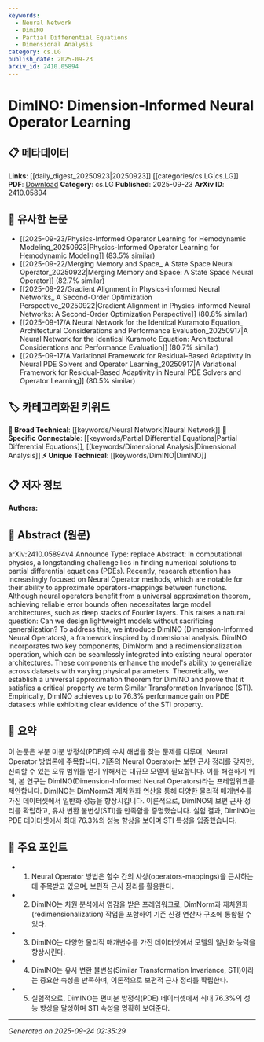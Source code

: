 ```yaml
---
keywords:
  - Neural Network
  - DimINO
  - Partial Differential Equations
  - Dimensional Analysis
category: cs.LG
publish_date: 2025-09-23
arxiv_id: 2410.05894
---
```


<!-- KEYWORD_LINKING_METADATA:
{
  "processed_timestamp": "2025-09-24T02:35:29.584008",
  "vocabulary_version": "1.0",
  "selected_keywords": [
    "Neural Network",
    "DimINO",
    "Partial Differential Equations",
    "Dimensional Analysis"
  ],
  "rejected_keywords": [],
  "similarity_scores": {
    "Neural Network": 0.78,
    "DimINO": 0.82,
    "Partial Differential Equations": 0.85,
    "Dimensional Analysis": 0.8
  },
  "extraction_method": "AI_prompt_based",
  "budget_applied": true,
  "candidates_json": {
    "candidates": [
      {
        "surface": "Neural Operator",
        "canonical": "Neural Network",
        "aliases": [
          "Neural Operators"
        ],
        "category": "broad_technical",
        "rationale": "Neural Operators are a subset of Neural Networks, which helps in connecting with broader machine learning concepts.",
        "novelty_score": 0.45,
        "connectivity_score": 0.88,
        "specificity_score": 0.65,
        "link_intent_score": 0.78
      },
      {
        "surface": "DimINO",
        "canonical": "DimINO",
        "aliases": [
          "Dimension-Informed Neural Operators"
        ],
        "category": "unique_technical",
        "rationale": "DimINO is a novel framework introduced in the paper, providing a unique link to the specific methodology discussed.",
        "novelty_score": 0.92,
        "connectivity_score": 0.65,
        "specificity_score": 0.85,
        "link_intent_score": 0.82
      },
      {
        "surface": "Partial Differential Equations",
        "canonical": "Partial Differential Equations",
        "aliases": [
          "PDEs"
        ],
        "category": "specific_connectable",
        "rationale": "PDEs are central to the paper's focus and connect to a wide range of computational physics literature.",
        "novelty_score": 0.3,
        "connectivity_score": 0.9,
        "specificity_score": 0.8,
        "link_intent_score": 0.85
      },
      {
        "surface": "Dimensional Analysis",
        "canonical": "Dimensional Analysis",
        "aliases": [],
        "category": "specific_connectable",
        "rationale": "Dimensional Analysis is a key component of the proposed framework, linking to mathematical and physical modeling techniques.",
        "novelty_score": 0.55,
        "connectivity_score": 0.75,
        "specificity_score": 0.7,
        "link_intent_score": 0.8
      }
    ],
    "ban_list_suggestions": [
      "method",
      "performance",
      "experiment"
    ]
  },
  "decisions": [
    {
      "candidate_surface": "Neural Operator",
      "resolved_canonical": "Neural Network",
      "decision": "linked",
      "scores": {
        "novelty": 0.45,
        "connectivity": 0.88,
        "specificity": 0.65,
        "link_intent": 0.78
      }
    },
    {
      "candidate_surface": "DimINO",
      "resolved_canonical": "DimINO",
      "decision": "linked",
      "scores": {
        "novelty": 0.92,
        "connectivity": 0.65,
        "specificity": 0.85,
        "link_intent": 0.82
      }
    },
    {
      "candidate_surface": "Partial Differential Equations",
      "resolved_canonical": "Partial Differential Equations",
      "decision": "linked",
      "scores": {
        "novelty": 0.3,
        "connectivity": 0.9,
        "specificity": 0.8,
        "link_intent": 0.85
      }
    },
    {
      "candidate_surface": "Dimensional Analysis",
      "resolved_canonical": "Dimensional Analysis",
      "decision": "linked",
      "scores": {
        "novelty": 0.55,
        "connectivity": 0.75,
        "specificity": 0.7,
        "link_intent": 0.8
      }
    }
  ]
}
-->

# DimINO: Dimension-Informed Neural Operator Learning

## 📋 메타데이터

**Links**: [[daily_digest_20250923|20250923]] [[categories/cs.LG|cs.LG]]
**PDF**: [Download](https://arxiv.org/pdf/2410.05894.pdf)
**Category**: cs.LG
**Published**: 2025-09-23
**ArXiv ID**: [2410.05894](https://arxiv.org/abs/2410.05894)

## 🔗 유사한 논문
- [[2025-09-23/Physics-Informed Operator Learning for Hemodynamic Modeling_20250923|Physics-Informed Operator Learning for Hemodynamic Modeling]] (83.5% similar)
- [[2025-09-22/Merging Memory and Space_ A State Space Neural Operator_20250922|Merging Memory and Space: A State Space Neural Operator]] (82.7% similar)
- [[2025-09-22/Gradient Alignment in Physics-informed Neural Networks_ A Second-Order Optimization Perspective_20250922|Gradient Alignment in Physics-informed Neural Networks: A Second-Order Optimization Perspective]] (80.8% similar)
- [[2025-09-17/A Neural Network for the Identical Kuramoto Equation_ Architectural Considerations and Performance Evaluation_20250917|A Neural Network for the Identical Kuramoto Equation: Architectural Considerations and Performance Evaluation]] (80.7% similar)
- [[2025-09-17/A Variational Framework for Residual-Based Adaptivity in Neural PDE Solvers and Operator Learning_20250917|A Variational Framework for Residual-Based Adaptivity in Neural PDE Solvers and Operator Learning]] (80.5% similar)

## 🏷️ 카테고리화된 키워드
**🧠 Broad Technical**: [[keywords/Neural Network|Neural Network]]
**🔗 Specific Connectable**: [[keywords/Partial Differential Equations|Partial Differential Equations]], [[keywords/Dimensional Analysis|Dimensional Analysis]]
**⚡ Unique Technical**: [[keywords/DimINO|DimINO]]

## 📋 저자 정보

**Authors:** 

## 📄 Abstract (원문)

arXiv:2410.05894v4 Announce Type: replace 
Abstract: In computational physics, a longstanding challenge lies in finding numerical solutions to partial differential equations (PDEs). Recently, research attention has increasingly focused on Neural Operator methods, which are notable for their ability to approximate operators-mappings between functions. Although neural operators benefit from a universal approximation theorem, achieving reliable error bounds often necessitates large model architectures, such as deep stacks of Fourier layers. This raises a natural question: Can we design lightweight models without sacrificing generalization? To address this, we introduce DimINO (Dimension-Informed Neural Operators), a framework inspired by dimensional analysis. DimINO incorporates two key components, DimNorm and a redimensionalization operation, which can be seamlessly integrated into existing neural operator architectures. These components enhance the model's ability to generalize across datasets with varying physical parameters. Theoretically, we establish a universal approximation theorem for DimINO and prove that it satisfies a critical property we term Similar Transformation Invariance (STI). Empirically, DimINO achieves up to 76.3% performance gain on PDE datasets while exhibiting clear evidence of the STI property.

## 📝 요약

이 논문은 부분 미분 방정식(PDE)의 수치 해법을 찾는 문제를 다루며, Neural Operator 방법론에 주목합니다. 기존의 Neural Operator는 보편 근사 정리를 갖지만, 신뢰할 수 있는 오류 범위를 얻기 위해서는 대규모 모델이 필요합니다. 이를 해결하기 위해, 본 연구는 DimINO(Dimension-Informed Neural Operators)라는 프레임워크를 제안합니다. DimINO는 DimNorm과 재차원화 연산을 통해 다양한 물리적 매개변수를 가진 데이터셋에서 일반화 성능을 향상시킵니다. 이론적으로, DimINO의 보편 근사 정리를 확립하고, 유사 변환 불변성(STI)을 만족함을 증명했습니다. 실험 결과, DimINO는 PDE 데이터셋에서 최대 76.3%의 성능 향상을 보이며 STI 특성을 입증했습니다.

## 🎯 주요 포인트

- 1. Neural Operator 방법은 함수 간의 사상(operators-mappings)을 근사하는 데 주목받고 있으며, 보편적 근사 정리를 활용한다.
- 2. DimINO는 차원 분석에서 영감을 받은 프레임워크로, DimNorm과 재차원화(redimensionalization) 작업을 포함하여 기존 신경 연산자 구조에 통합될 수 있다.
- 3. DimINO는 다양한 물리적 매개변수를 가진 데이터셋에서 모델의 일반화 능력을 향상시킨다.
- 4. DimINO는 유사 변환 불변성(Similar Transformation Invariance, STI)이라는 중요한 속성을 만족하며, 이론적으로 보편적 근사 정리를 확립한다.
- 5. 실험적으로, DimINO는 편미분 방정식(PDE) 데이터셋에서 최대 76.3%의 성능 향상을 달성하며 STI 속성을 명확히 보여준다.


---

*Generated on 2025-09-24 02:35:29*